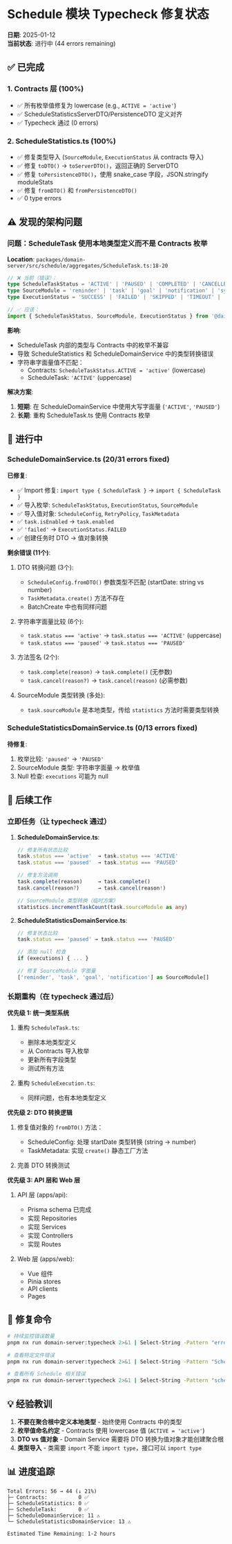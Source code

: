 # Schedule 模块 Typecheck 修复状态

**日期**: 2025-01-12  
**当前状态**: 进行中 (44 errors remaining)

## ✅ 已完成

### 1. Contracts 层 (100%)

- ✅ 所有枚举值修复为 lowercase (e.g., `ACTIVE = 'active'`)
- ✅ ScheduleStatisticsServerDTO/PersistenceDTO 定义对齐
- ✅ Typecheck 通过 (0 errors)

### 2. ScheduleStatistics.ts (100%)

- ✅ 修复类型导入 (`SourceModule`, `ExecutionStatus` 从 contracts 导入)
- ✅ 修复 `toDTO()` → `toServerDTO()`，返回正确的 ServerDTO
- ✅ 修复 `toPersistenceDTO()`，使用 snake_case 字段，JSON.stringify moduleStats
- ✅ 修复 `fromDTO()` 和 `fromPersistenceDTO()`
- ✅ 0 type errors

## ⚠️ 发现的架构问题

### 问题：ScheduleTask 使用本地类型定义而不是 Contracts 枚举

**Location**: `packages/domain-server/src/schedule/aggregates/ScheduleTask.ts:18-20`

```typescript
// ❌ 当前（错误）：
type ScheduleTaskStatus = 'ACTIVE' | 'PAUSED' | 'COMPLETED' | 'CANCELLED' | 'FAILED';
type SourceModule = 'reminder' | 'task' | 'goal' | 'notification' | 'system' | 'custom';
type ExecutionStatus = 'SUCCESS' | 'FAILED' | 'SKIPPED' | 'TIMEOUT' | 'RETRYING';

// ✅ 应该：
import { ScheduleTaskStatus, SourceModule, ExecutionStatus } from '@dailyuse/contracts';
```

**影响**:

- ScheduleTask 内部的类型与 Contracts 中的枚举不兼容
- 导致 ScheduleStatistics 和 ScheduleDomainService 中的类型转换错误
- 字符串字面量值不匹配：
  - Contracts: `ScheduleTaskStatus.ACTIVE = 'active'` (lowercase)
  - ScheduleTask: `'ACTIVE'` (uppercase)

**解决方案**:

1. **短期**: 在 ScheduleDomainService 中使用大写字面量 (`'ACTIVE'`, `'PAUSED'`)
2. **长期**: 重构 ScheduleTask.ts 使用 Contracts 枚举

## 🚧 进行中

### ScheduleDomainService.ts (20/31 errors fixed)

**已修复**:

- ✅ Import 修复: `import type { ScheduleTask }` → `import { ScheduleTask }`
- ✅ 导入枚举: `ScheduleTaskStatus`, `ExecutionStatus`, `SourceModule`
- ✅ 导入值对象: `ScheduleConfig`, `RetryPolicy`, `TaskMetadata`
- ✅ `task.isEnabled` → `task.enabled`
- ✅ `'failed'` → `ExecutionStatus.FAILED`
- ✅ 创建任务时 DTO → 值对象转换

**剩余错误 (11个)**:

1. DTO 转换问题 (3个):
   - `ScheduleConfig.fromDTO()` 参数类型不匹配 (startDate: string vs number)
   - `TaskMetadata.create()` 方法不存在
   - BatchCreate 中也有同样问题

2. 字符串字面量比较 (6个):
   - `task.status === 'active'` → `task.status === 'ACTIVE'` (uppercase)
   - `task.status === 'paused'` → `task.status === 'PAUSED'`

3. 方法签名 (2个):
   - `task.complete(reason)` → `task.complete()` (无参数)
   - `task.cancel(reason?)` → `task.cancel(reason)` (必需参数)

4. SourceModule 类型转换 (多处):
   - `task.sourceModule` 是本地类型，传给 `statistics` 方法时需要类型转换

### ScheduleStatisticsDomainService.ts (0/13 errors fixed)

**待修复**:

1. 枚举比较: `'paused'` → `'PAUSED'`
2. SourceModule 类型: 字符串字面量 → 枚举值
3. Null 检查: `executions` 可能为 null

## 📝 后续工作

### 立即任务（让 typecheck 通过）

1. **ScheduleDomainService.ts**:

   ```typescript
   // 修复所有状态比较
   task.status === 'active'  → task.status === 'ACTIVE'
   task.status === 'paused'  → task.status === 'PAUSED'

   // 修复方法调用
   task.complete(reason)     → task.complete()
   task.cancel(reason?)      → task.cancel(reason!)

   // SourceModule 类型转换（临时方案）
   statistics.incrementTaskCount(task.sourceModule as any)
   ```

2. **ScheduleStatisticsDomainService.ts**:

   ```typescript
   // 修复状态比较
   task.status === 'paused' → task.status === 'PAUSED'

   // 添加 null 检查
   if (executions) { ... }

   // 修复 SourceModule 字面量
   ['reminder', 'task', 'goal', 'notification'] as SourceModule[]
   ```

### 长期重构（在 typecheck 通过后）

**优先级 1: 统一类型系统**

1. 重构 `ScheduleTask.ts`:
   - 删除本地类型定义
   - 从 Contracts 导入枚举
   - 更新所有字段类型
   - 测试所有方法

2. 重构 `ScheduleExecution.ts`:
   - 同样问题，也有本地类型定义

**优先级 2: DTO 转换逻辑**

1. 修复值对象的 `fromDTO()` 方法：
   - ScheduleConfig: 处理 startDate 类型转换 (string → number)
   - TaskMetadata: 实现 `create()` 静态工厂方法

2. 完善 DTO 转换测试

**优先级 3: API 层和 Web 层**

1. API 层 (apps/api):
   - Prisma schema 已完成
   - 实现 Repositories
   - 实现 Services
   - 实现 Controllers
   - 实现 Routes

2. Web 层 (apps/web):
   - Vue 组件
   - Pinia stores
   - API clients
   - Pages

## 🔧 修复命令

```bash
# 持续监控错误数量
pnpm nx run domain-server:typecheck 2>&1 | Select-String -Pattern "error TS" | Measure-Object

# 查看特定文件错误
pnpm nx run domain-server:typecheck 2>&1 | Select-String -Pattern "ScheduleDomainService"

# 查看所有 Schedule 相关错误
pnpm nx run domain-server:typecheck 2>&1 | Select-String -Pattern "schedule/"
```

## 💡 经验教训

1. **不要在聚合根中定义本地类型** - 始终使用 Contracts 中的类型
2. **枚举值命名约定** - Contracts 使用 lowercase 值 (`ACTIVE = 'active'`)
3. **DTO vs 值对象** - Domain Service 需要将 DTO 转换为值对象才能创建聚合根
4. **类型导入** - 类需要 `import` 不能 `import type`，接口可以 `import type`

## 📊 进度追踪

```
Total Errors: 56 → 44 (↓ 21%)
├─ Contracts:          0 ✅
├─ ScheduleStatistics: 0 ✅
├─ ScheduleTask:       0 ✅
├─ ScheduleDomainService: 11 ⚠️
└─ ScheduleStatisticsDomainService: 13 ⚠️

Estimated Time Remaining: 1-2 hours
```
